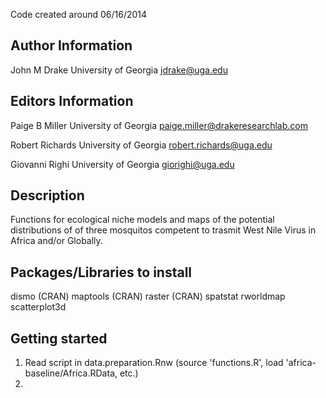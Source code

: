 Code created around 06/16/2014

Author Information
-------------------
John M Drake
University of Georgia
jdrake@uga.edu

Editors Information
-------------------
Paige B Miller
University of Georgia
paige.miller@drakeresearchlab.com

Robert Richards
University of Georgia 
robert.richards@uga.edu

Giovanni Righi
University of Georgia 
giorighi@uga.edu

Description
------------
Functions for ecological niche models and maps of the potential distributions of of three mosquitos competent to trasmit West Nile Virus in Africa and/or Globally.


Packages/Libraries to install 
-----------------------------
dismo (CRAN)
maptools (CRAN)
raster (CRAN)
spatstat
rworldmap
scatterplot3d

Getting started 
----------------
1) Read script in data.preparation.Rnw (source 'functions.R', load 'africa-baseline/Africa.RData, etc.)
2)  



